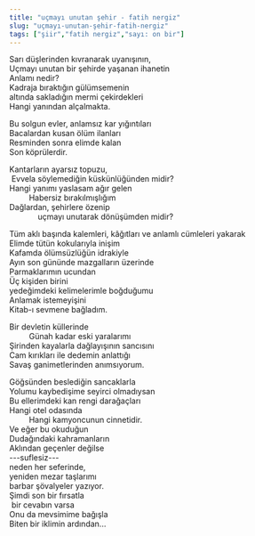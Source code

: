 ```yaml
---
title: "uçmayı unutan şehir - fatih nergiz"
slug: "uçmayı-unutan-şehir-fatih-nergiz"
tags: ["şiir","fatih nergiz","sayı: on bir"]
---
```



Sarı düşlerinden kıvranarak uyanışının,\
Uçmayı unutan bir şehirde yaşanan ihanetin\
Anlamı nedir?\
Kadraja bıraktığın gülümsemenin\
altında sakladığın mermi çekirdekleri\
Hangi yanından alçalmakta.

Bu solgun evler, anlamsız kar yığıntıları\
Bacalardan kusan ölüm ilanları\
Resminden sonra elimde kalan\
Son köprülerdir.

Kantarların ayarsız topuzu,\
 Evvela söylemediğin küskünlüğünden midir?\
Hangi yanımı yaslasam ağır gelen\
         Habersiz bırakılmışlığım\
Dağlardan, şehirlere özenip\
             uçmayı unutarak dönüşümden midir?

Tüm aklı başında kalemleri, kâğıtları ve anlamlı cümleleri yakarak\
Elimde tütün kokularıyla inişim\
Kafamda ölümsüzlüğün idrakiyle\
Ayın son gününde mazgalların üzerinde\
Parmaklarımın ucundan\
Üç kişiden birini\
yedeğimdeki kelimelerimle boğduğumu\
Anlamak istemeyişini\
Kitab-ı sevmene bağladım.

Bir devletin küllerinde\
         Günah kadar eski yaralarımı\
Şirinden kayalarla dağlayışının sancısını\
Cam kırıkları ile dedemin anlattığı\
Savaş ganimetlerinden anımsıyorum.

Göğsünden beslediğin sancaklarla\
Yolumu kaybedişime seyirci olmadıysan\
Bu ellerimdeki kan rengi darağaçları\
Hangi otel odasında\
         Hangi kamyoncunun cinnetidir.\
Ve eğer bu okuduğun\
Dudağındaki kahramanların\
Aklından geçenler değilse\
---suflesiz---\
neden her seferinde,\
yeniden mezar taşlarımı\
barbar şövalyeler yazıyor.\
Şimdi son bir fırsatla\
 bir cevabın varsa\
Onu da mevsimime bağışla\
Biten bir iklimin ardından...


